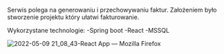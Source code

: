 Serwis polega na generowaniu i przechowywaniu faktur.
Założeniem było stworzenie projektu który ułatwi fakturowanie.

Wykorzystane technologie:
-Spring boot
-React
-MSSQL

![2022-05-09 21_08_43-React App — Mozilla Firefox](https://user-images.githubusercontent.com/73690548/167480326-04649146-f597-40d4-bfbf-1afa5f599fa0.png)


